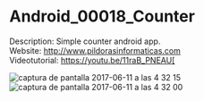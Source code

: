 # Android_00018_Counter
Description: Simple counter android app.<br>
Website: http://www.pildorasinformaticas.com<br>
Videotutorial: https://youtu.be/11raB_PNEAU[<br>

![captura de pantalla 2017-06-11 a las 4 32 15](https://user-images.githubusercontent.com/20931963/27007756-c5c182f6-4e5e-11e7-9c7d-7e3c27b9a1e8.png)
![captura de pantalla 2017-06-11 a las 4 32 00](https://user-images.githubusercontent.com/20931963/27007757-c7c99944-4e5e-11e7-89f8-32356ba30319.png)
